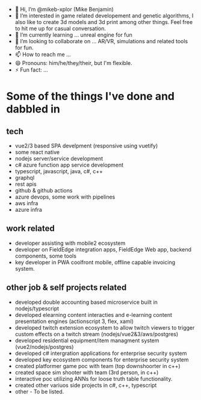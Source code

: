 - 👋 Hi, I’m @mikeb-xplor (Mike Benjamin)
- 👀 I’m interested in game related developement and genetic algorithms, I also like to create 3d models and 3d print among other things. Feel free to hit me up for casual conversation.
- 🌱 I’m currently learning ... unreal engine for fun
- 💞️ I’m looking to collaborate on ... AR/VR, simulations and related tools for fun.
- 📫 How to reach me ...
- 😄 Pronouns:  him/he/they/their, but I'm flexible.
- ⚡ Fun fact: ...

<!---
mikeb-xplor/mikeb-xplor is a ✨ special ✨ repository because its `README.md` (this file) appears on your GitHub profile.
You can click the Preview link to take a look at your changes.
--->
# Some of the things I've done and dabbled in
## tech
- vue2/3 based SPA develpment (responsive using vuetify)
- some react native
- nodejs server/service development
- c# azure function app service development
- typescript, javascript, java, c#, c++
- graphql
- rest apis
- github & github actions
- azure devops, some work with pipelines
- aws infra
- azure infra
## work related
- developer assisting with mobile2 ecosystem
- developer on FieldEdge integration apps, FieldEdge Web app, backend components, some tools
- key developer in PWA coolfront mobile, offline capable invoicing system.

## other job & self projects related
- developed double accounting based microservice built in nodejs/typescript
- developed elearning content interacties and e-learning content presentation engines (actionscript 3, flex, xaml)
- developed twitch extension ecosystem to allow twitch viewers to trigger custom effects on a twitch stream (nodejs/vue2&3/aws/postgres)
- developed residential equipment/item managment system (vue2/nodejs/postgres)
- developed c# intergration applications for enterprise security system
- developed key ecosystem components for enterprise security system
- created platformer game poc with team (top downshoorter in c++)
- created space sim shooter with team (3rd person, in c++)
- interactive poc utilizing ANNs for loose truth table functionality.
- created other variuos side projects in c#, c++, typescript
- other - To be listed.

